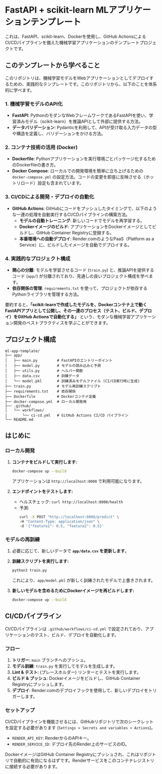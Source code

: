 # FastAPI + scikit-learn MLアプリケーションテンプレート

これは、FastAPI、scikit-learn、Dockerを使用し、GitHub ActionsによるCI/CDパイプラインを備えた機械学習アプリケーションのテンプレートプロジェクトです。

## このテンプレートから学べること

このリポジトリは、機械学習モデルをWebアプリケーションとしてデプロイするための、実践的なテンプレートです。このリポジトリから、以下のことを体系的に学べます。

### 1. 機械学習モデルのAPI化
- **FastAPI**: PythonのモダンなWebフレームワークであるFastAPIを使い、学習済みモデル（scikit-learn）を推論APIとして外部に提供する方法。
- **データバリデーション**: Pydanticを利用して、APIが受け取る入力データの型や構造を定義し、バリデーションをかける方法。

### 2. コンテナ技術の活用 (Docker)
- **Dockerfile**: Pythonアプリケーションを実行環境ごとパッケージ化するためのDockerfileの書き方。
- **Docker Compose**: ローカルでの開発環境を簡単に立ち上げるための `docker-compose.yml` の設定方法。コードの変更を即座に反映させる（ホットリロード）設定も含まれています。

### 3. CI/CDによる開発・デプロイの自動化
- **GitHub Actions**: GitHubにコードをプッシュしたタイミングで、以下のような一連の処理を自動実行するCI/CDパイプラインの構築方法。
    - **モデルの自動トレーニング**: 新しいコードでモデルを再学習する。
    - **Dockerイメージのビルド**: アプリケーションをDockerイメージとしてビルドし、GitHub Container Registryに登録する。
    - **本番環境への自動デプロイ**: Render.comのようなPaaS（Platform as a Service）に、ビルドしたイメージを自動でデプロイする。

### 4. 実践的なプロジェクト構成
- **関心の分離**: モデルを学習させるコード (`train.py`) と、推論APIを提供するコード (`app/`) が分離されており、見通しの良いプロジェクト構成を学べます。
- **依存関係の管理**: `requirements.txt` を使って、プロジェクトが依存するPythonライブラリを管理する方法。

要約すると、**「scikit-learnで作成したモデルを、Dockerコンテナ上で動くFastAPIアプリとして公開し、その一連のプロセス（テスト、ビルド、デプロイ）をGitHub Actionsで自動化する」** という、モダンな機械学習アプリケーション開発のベストプラクティスを学ぶことができます。

## プロジェクト構成

```
ml-app-template/
├── app/
│   ├── main.py         # FastAPIのエントリーポイント
│   ├── model.py        # モデルの読み込みと予測
│   ├── utils.py        # ヘルパー関数
│   ├── data.csv        # 訓練データ
│   └── model.pkl       # 訓練済みモデルファイル (CI/CD実行時に生成)
├── train.py            # モデル再訓練スクリプト
├── requirements.txt    # 依存関係
├── Dockerfile          # Dockerコンテナ定義
├── docker-compose.yml  # ローカル開発用
├── .github/
│   └── workflows/
│       └── ci-cd.yml   # GitHub Actions CI/CD パイプライン
└── README.md
```

## はじめに

### ローカル開発

1.  **コンテナをビルドして実行します:**
    ```bash
    docker-compose up --build
    ```
    アプリケーションは `http://localhost:8000` で利用可能になります。

2.  **エンドポイントをテストします:**
    -   ヘルスチェック: `curl http://localhost:8000/health`
    -   予測:
        ```bash
        curl -X POST "http://localhost:8000/predict" \
        -H "Content-Type: application/json" \
        -d '{"feature1": 0.5, "feature2": 0.5}'
        ```

### モデルの再訓練

1.  必要に応じて、新しいデータで **`app/data.csv` を更新します**。

2.  **訓練スクリプトを実行します:**
    ```bash
    python3 train.py
    ```
    これにより、`app/model.pkl` が新しく訓練されたモデルで上書きされます。

3.  **新しいモデルを含めるためにDockerイメージを再ビルドします:**
    ```bash
    docker-compose up --build
    ```

## CI/CDパイプライン

CI/CDパイプラインは `.github/workflows/ci-cd.yml` で設定されており、アプリケーションのテスト、ビルド、デプロイを自動化します。

### フロー

1.  **トリガー**: `main` ブランチへのプッシュ。
2.  **モデル訓練**: `train.py` を実行してモデルを生成します。
3.  **Lint & テスト**: (プレースホルダー) リンターとテストを実行します。
4.  **ビルド & プッシュ**: Dockerイメージをビルドし、GitHub Container Registryにプッシュします。
5.  **デプロイ**: Render.comのデプロイフックを使用して、新しいデプロイをトリガーします。

### セットアップ

CI/CDパイプラインを機能させるには、GitHubリポジトリで次のシークレットを設定する必要があります (`Settings > Secrets and variables > Actions`)。

-   `RENDER_API_KEY`: RenderからのAPIキー。
-   `RENDER_SERVICE_ID`: デプロイ先のRender上のサービスのID。

DockerイメージはGitHub Container Registryにプッシュされ、これはリポジトリで自動的に有効になるはずです。Renderサービスをこのコンテナレジストリに接続する必要があります。
